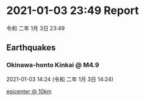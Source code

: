 # 2021-01-03 23:49 Report
令和 二年 1月 3日 23:49

## Earthquakes
### Okinawa-honto Kinkai @ M4.9
2021-01-03 14:24 (令和 二年 1月 3日 14:24)
  
[epicenter @ 10km](https://www.google.com/maps/place/25°54'00%22+128°42'00%22/@25.9,128.7,17z/data=!3m1!4b1!4m5!3m4!1s0x0:0x0!8m2!3d25.9!4d128.7)
